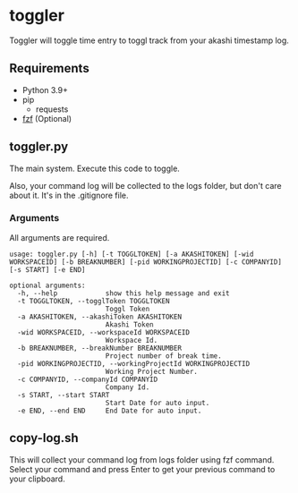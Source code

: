 # toggler

Toggler will toggle time entry to toggl track from your akashi timestamp log.

## Requirements

- Python 3.9+
- pip
  - requests
- [fzf](https://github.com/junegunn/fzf) (Optional)

## toggler.py

The main system. Execute this code to toggle.

Also, your command log will be collected to the logs folder, but don't care about it. It's in the .gitignore file.

### Arguments

All arguments are required.

```
usage: toggler.py [-h] [-t TOGGLTOKEN] [-a AKASHITOKEN] [-wid WORKSPACEID] [-b BREAKNUMBER] [-pid WORKINGPROJECTID] [-c COMPANYID] [-s START] [-e END]

optional arguments:
  -h, --help            show this help message and exit
  -t TOGGLTOKEN, --togglToken TOGGLTOKEN
                        Toggl Token
  -a AKASHITOKEN, --akashiToken AKASHITOKEN
                        Akashi Token
  -wid WORKSPACEID, --workspaceId WORKSPACEID
                        Workspace Id.
  -b BREAKNUMBER, --breakNumber BREAKNUMBER
                        Project number of break time.
  -pid WORKINGPROJECTID, --workingProjectId WORKINGPROJECTID
                        Working Project Number.
  -c COMPANYID, --companyId COMPANYID
                        Company Id.
  -s START, --start START
                        Start Date for auto input.
  -e END, --end END     End Date for auto input.
```

## copy-log.sh

This will collect your command log from logs folder using fzf command.
Select your command and press Enter to get your previous command to your clipboard.
